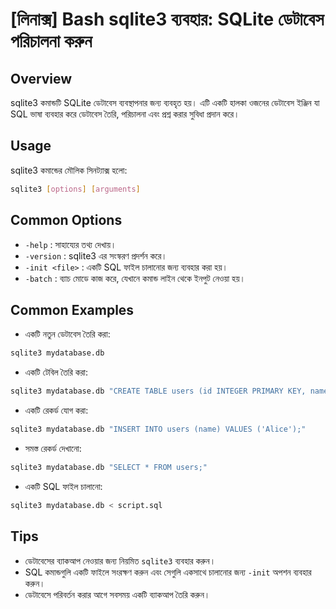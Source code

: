 # [লিনাক্স] Bash sqlite3 ব্যবহার: SQLite ডেটাবেস পরিচালনা করুন

## Overview
sqlite3 কমান্ডটি SQLite ডেটাবেস ব্যবস্থাপনার জন্য ব্যবহৃত হয়। এটি একটি হালকা ওজনের ডেটাবেস ইঞ্জিন যা SQL ভাষা ব্যবহার করে ডেটাবেস তৈরি, পরিচালনা এবং প্রশ্ন করার সুবিধা প্রদান করে।

## Usage
sqlite3 কমান্ডের মৌলিক সিনট্যাক্স হলো:

```bash
sqlite3 [options] [arguments]
```

## Common Options
- `-help` : সাহায্যের তথ্য দেখায়।
- `-version` : sqlite3 এর সংস্করণ প্রদর্শন করে।
- `-init <file>` : একটি SQL ফাইল চালানোর জন্য ব্যবহার করা হয়।
- `-batch` : ব্যাচ মোডে কাজ করে, যেখানে কমান্ড লাইন থেকে ইনপুট নেওয়া হয়।

## Common Examples
- একটি নতুন ডেটাবেস তৈরি করা:
```bash
sqlite3 mydatabase.db
```

- একটি টেবিল তৈরি করা:
```bash
sqlite3 mydatabase.db "CREATE TABLE users (id INTEGER PRIMARY KEY, name TEXT);"
```

- একটি রেকর্ড যোগ করা:
```bash
sqlite3 mydatabase.db "INSERT INTO users (name) VALUES ('Alice');"
```

- সমস্ত রেকর্ড দেখানো:
```bash
sqlite3 mydatabase.db "SELECT * FROM users;"
```

- একটি SQL ফাইল চালানো:
```bash
sqlite3 mydatabase.db < script.sql
```

## Tips
- ডেটাবেসের ব্যাকআপ নেওয়ার জন্য নিয়মিত `sqlite3` ব্যবহার করুন।
- SQL কমান্ডগুলি একটি ফাইলে সংরক্ষণ করুন এবং সেগুলি একসাথে চালানোর জন্য `-init` অপশন ব্যবহার করুন।
- ডেটাবেসে পরিবর্তন করার আগে সবসময় একটি ব্যাকআপ তৈরি করুন।